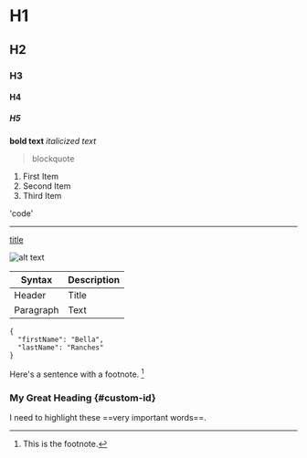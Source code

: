 # H1
## H2
### H3
#### H4 
##### H5

**bold text**
*italicized text*

> blockquote

1. First Item
2. Second Item
3. Third Item

'code'

---

[title](https://www.example.com)

![alt text](image.jpg)

| Syntax | Description |
| ----------- | ----------- |
| Header | Title |
| Paragraph | Text |

```
{
  "firstName": "Bella",
  "lastName": "Ranches"
}
```

Here's a sentence with a footnote. [^1]

[^1]: This is the footnote.

### My Great Heading {#custom-id}

I need to highlight these ==very important words==.
